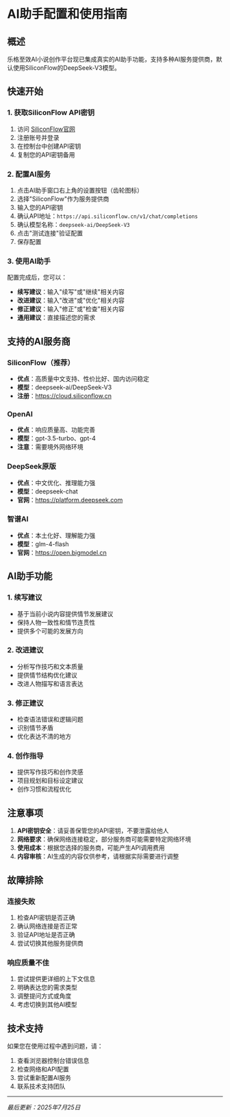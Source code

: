 # AI助手配置和使用指南

## 概述

乐格至效AI小说创作平台现已集成真实的AI助手功能，支持多种AI服务提供商，默认使用SiliconFlow的DeepSeek-V3模型。

## 快速开始

### 1. 获取SiliconFlow API密钥

1. 访问 [SiliconFlow官网](https://cloud.siliconflow.cn)
2. 注册账号并登录
3. 在控制台中创建API密钥
4. 复制您的API密钥备用

### 2. 配置AI服务

1. 点击AI助手窗口右上角的设置按钮（齿轮图标）
2. 选择"SiliconFlow"作为服务提供商
3. 输入您的API密钥
4. 确认API地址：`https://api.siliconflow.cn/v1/chat/completions`
5. 确认模型名称：`deepseek-ai/DeepSeek-V3`
6. 点击"测试连接"验证配置
7. 保存配置

### 3. 使用AI助手

配置完成后，您可以：

- **续写建议**：输入"续写"或"继续"相关内容
- **改进建议**：输入"改进"或"优化"相关内容
- **修正建议**：输入"修正"或"检查"相关内容
- **通用建议**：直接描述您的需求

## 支持的AI服务商

### SiliconFlow（推荐）

- **优点**：高质量中文支持、性价比好、国内访问稳定
- **模型**：deepseek-ai/DeepSeek-V3
- **注册**：https://cloud.siliconflow.cn

### OpenAI

- **优点**：响应质量高、功能完善
- **模型**：gpt-3.5-turbo、gpt-4
- **注意**：需要境外网络环境

### DeepSeek原版

- **优点**：中文优化、推理能力强
- **模型**：deepseek-chat
- **官网**：https://platform.deepseek.com

### 智谱AI

- **优点**：本土化好、理解能力强
- **模型**：glm-4-flash
- **官网**：https://open.bigmodel.cn

## AI助手功能

### 1. 续写建议

- 基于当前小说内容提供情节发展建议
- 保持人物一致性和情节连贯性
- 提供多个可能的发展方向

### 2. 改进建议

- 分析写作技巧和文本质量
- 提供情节结构优化建议
- 改进人物描写和语言表达

### 3. 修正建议

- 检查语法错误和逻辑问题
- 识别情节矛盾
- 优化表达不清的地方

### 4. 创作指导

- 提供写作技巧和创作灵感
- 项目规划和目标设定建议
- 创作习惯和流程优化

## 注意事项

1. **API密钥安全**：请妥善保管您的API密钥，不要泄露给他人
2. **网络要求**：确保网络连接稳定，部分服务商可能需要特定网络环境
3. **使用成本**：根据您选择的服务商，可能产生API调用费用
4. **内容审核**：AI生成的内容仅供参考，请根据实际需要进行调整

## 故障排除

### 连接失败

1. 检查API密钥是否正确
2. 确认网络连接是否正常
3. 验证API地址是否正确
4. 尝试切换其他服务提供商

### 响应质量不佳

1. 尝试提供更详细的上下文信息
2. 明确表达您的需求类型
3. 调整提问方式或角度
4. 考虑切换到其他AI模型

## 技术支持

如果您在使用过程中遇到问题，请：

1. 查看浏览器控制台错误信息
2. 检查网络和API配置
3. 尝试重新配置AI服务
4. 联系技术支持团队

---

_最后更新：2025年7月25日_
